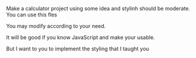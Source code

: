 Make a calculator project using some idea and stylinh should be moderate.
You can use this fles

You may modify according to your need. 

It will be good if you know JavaScript and make your usable.

But I want to you to implement the styling that I taught you
